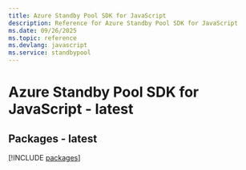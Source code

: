 ```yaml
---
title: Azure Standby Pool SDK for JavaScript
description: Reference for Azure Standby Pool SDK for JavaScript
ms.date: 09/26/2025
ms.topic: reference
ms.devlang: javascript
ms.service: standbypool
---
```

# Azure Standby Pool SDK for JavaScript - latest
## Packages - latest
[!INCLUDE [packages](standby-pool-index.md)]